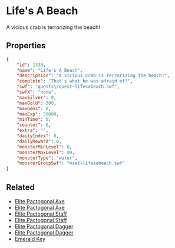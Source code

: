 # Life's A Beach

A vicious crab is terrorizing the beach!

## Properties

```json
{
    "id": 1336,
    "name": "Life's A Beach",
    "description": "A vicious crab is terrorizing the beach!",
    "complete": "That's what he was afraid of?",
    "swf": "quests\/quest-lifesabeach.swf",
    "swfX": "none",
    "maxSilver": 0,
    "maxGold": 300,
    "maxGems": 0,
    "maxExp": 50000,
    "minTime": 0,
    "counter": 0,
    "extra": "",
    "dailyIndex": 0,
    "dailyReward": 0,
    "monsterMinLevel": 0,
    "monsterMaxLevel": 99,
    "monsterType": "water",
    "monsterGroupSwf": "mset-lifesabeach.swf"
}
```

## Related

- [Elite Pactogonal Axe](../items/15377-elite-pactogonal-axe.md)
- [Elite Pactogonal Axe](../items/15378-elite-pactogonal-axe.md)
- [Elite Pactogonal Staff](../items/15379-elite-pactogonal-staff.md)
- [Elite Pactogonal Staff](../items/15380-elite-pactogonal-staff.md)
- [Elite Pactogonal Dagger](../items/15381-elite-pactogonal-dagger.md)
- [Elite Pactogonal Dagger](../items/15382-elite-pactogonal-dagger.md)
- [Emerald Key](../items/15628-emerald-key.md)

